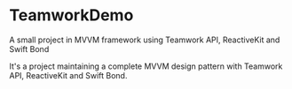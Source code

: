 # TeamworkDemo

A small project in MVVM framework using Teamwork API, ReactiveKit and Swift Bond

It's a project maintaining a complete MVVM design pattern with Teamwork API, ReactiveKit and Swift Bond.
